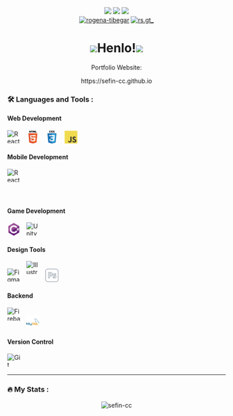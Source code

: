 <div id="header" align="center">
  <img src="https://i.giphy.com/VHwXe4A6Z0NOFr0ytg.webp" width="100px"/>
  <img src="https://media.giphy.com/media/v1.Y2lkPTc5MGI3NjExenptYXVkOGx6dTB5ZXd1Mzd0YWF5ZnQ4d2swa3NtN3VtcHEwemc1YSZlcD12MV9pbnRlcm5hbF9naWZfYnlfaWQmY3Q9cw/ihZH2vOfn02gs9i1U9/giphy.gif" width="200"/>
  <img src="https://i.giphy.com/VHwXe4A6Z0NOFr0ytg.webp" width="100px"/>
  
  <div id="badges">
   <a href="https://linkedin.com/in/rogena-tibegar" target="blank"><img align="center" src="https://raw.githubusercontent.com/rahuldkjain/github-profile-readme-generator/master/src/images/icons/Social/linked-in-alt.svg" alt="rogena-tibegar" height="30" width="40" /></a>
   <a href="https://instagram.com/rs.gt_" target="blank"><img align="center" src="https://raw.githubusercontent.com/rahuldkjain/github-profile-readme-generator/master/src/images/icons/Social/instagram.svg" alt="rs.gt_" height="30" width="40" /></a>
  </div>
  

  
  <h1>
    <img src="https://i.pinimg.com/originals/18/e7/83/18e783e1ccd9a81c9590731e6087cb58.gif" width="50px"/>Henlo!<img src="https://i.pinimg.com/originals/18/e7/83/18e783e1ccd9a81c9590731e6087cb58.gif" width="50px"/>
  </h1>
  <p>Portfolio Website:</p>
  <p>https://sefin-cc.github.io</p>
</div>


### :hammer_and_wrench: Languages and Tools :

#### Web Development
<p>
  <img src="https://reactnative.dev/img/header_logo.svg" alt="React" width="30" height="30" style="display: inline-block; margin-right: 10px;"/>
  <img src="https://raw.githubusercontent.com/devicons/devicon/master/icons/html5/html5-original-wordmark.svg" alt="HTML5" width="30" height="30" style="display: inline-block; margin-right: 10px;"/>
  <img src="https://raw.githubusercontent.com/devicons/devicon/master/icons/css3/css3-original-wordmark.svg" alt="CSS3" width="30" height="30" style="display: inline-block; margin-right: 10px;"/>
  <img src="https://raw.githubusercontent.com/devicons/devicon/master/icons/javascript/javascript-original.svg" alt="JavaScript" width="30" height="30" style="display: inline-block; margin-right: 10px;"/>
</p>

#### Mobile Development
<p>
  <img src="https://reactnative.dev/img/header_logo.svg" alt="React Native" width="30" height="30" style="display: inline-block; margin-right: 10px;"/>
</p>

#### Game Development
<p>
  <img src="https://raw.githubusercontent.com/devicons/devicon/master/icons/csharp/csharp-original.svg" alt="C#" width="30" height="30" style="display: inline-block; margin-right: 10px;"/>
  <img src="https://www.vectorlogo.zone/logos/unity3d/unity3d-icon.svg" alt="Unity" width="30" height="30" style="display: inline-block; margin-right: 10px;"/>
</p>

#### Design Tools
<p>
  <img src="https://www.vectorlogo.zone/logos/figma/figma-icon.svg" alt="Figma" width="30" height="30" style="display: inline-block; margin-right: 10px;"/>
  <img src="https://www.vectorlogo.zone/logos/adobe_illustrator/adobe_illustrator-icon.svg" alt="Illustrator" width="30" height="30" style="display: inline-block; margin-right: 10px;"/>
  <img src="https://raw.githubusercontent.com/devicons/devicon/master/icons/photoshop/photoshop-line.svg" alt="Photoshop" width="30" height="30" style="display: inline-block; margin-right: 10px;"/>
</p>

#### Backend
<p>
  <img src="https://www.vectorlogo.zone/logos/firebase/firebase-icon.svg" alt="Firebase" width="30" height="30" style="display: inline-block; margin-right: 10px;"/>
  <img src="https://raw.githubusercontent.com/devicons/devicon/master/icons/mysql/mysql-original-wordmark.svg" alt="MySQL" width="30" height="30" style="display: inline-block; margin-right: 10px;"/>
</p>

#### Version Control
<p>
  <img src="https://www.vectorlogo.zone/logos/git-scm/git-scm-icon.svg" alt="Git" width="30" height="30" style="display: inline-block; margin-right: 10px;"/>
</p>



---

### :fire: My Stats :


<div align="center">


<img align="center" src="https://github-readme-streak-stats.herokuapp.com/?user=sefin-cc&theme=dark&background=000000&mode=weekly" alt="sefin-cc" />

</div>





